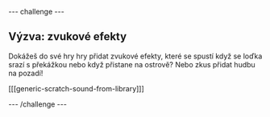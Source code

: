 \--- challenge \---

## Výzva: zvukové efekty

Dokážeš do své hry hry přidat zvukové efekty, které se spustí když se loďka srazí s překážkou nebo když přistane na ostrově? Nebo zkus přidat hudbu na pozadí!

[[[generic-scratch-sound-from-library]]]

\--- /challenge \---